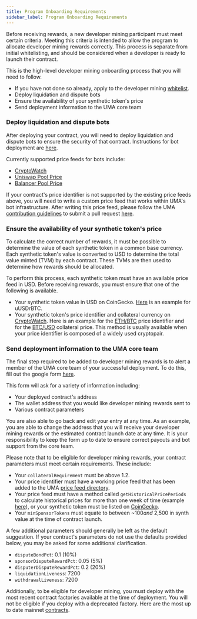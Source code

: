 ```yaml
---
title: Program Onboarding Requirements
sidebar_label: Program Onboarding Requirements
---
```


Before receiving rewards, a new developer mining participant must meet certain criteria. Meeting this criteria is intended to allow the program to allocate developer mining rewards correctly. This process is separate from initial whitelisting, and should be considered when a developer is ready to launch their contract. 

This is the high-level developer mining onboarding process that you will need to follow.

- If you have not done so already, apply to the developer mining [whitelist](https://docs.google.com/forms/d/e/1FAIpQLSdPWOm4pNyqgDhXXr8wblWuSXXGslsGiJaFzrSNjN2RcG2RTQ/viewform).
- Deploy liquidation and dispute bots
- Ensure the availability of your synthetic token's price
- Send deployment information to the UMA core team

### Deploy liquidation and dispute bots

After deploying your contract, you will need to deploy liquidation and dispute bots to ensure the security of that contract. Instructions for bot deployment are [here](/developers/bots).

Currently supported price feeds for bots include:
- [CryptoWatch](https://github.com/UMAprotocol/protocol/blob/master/packages/financial-templates-lib/src/price-feed/CryptoWatchPriceFeed.js)
- [Uniswap Pool Price](https://github.com/UMAprotocol/protocol/blob/master/packages/financial-templates-lib/src/price-feed/UniswapPriceFeed.js)
- [Balancer Pool Price](https://github.com/UMAprotocol/protocol/blob/master/packages/financial-templates-lib/src/price-feed/BalancerPriceFeed.js)

If your contract's price identifier is not supported by the existing price feeds above, you will need to write a custom price feed that works within UMA's bot infrastructure. After writing this price feed, please follow the UMA [contribution guidelines](https://github.com/UMAprotocol/protocol/blob/master/CONTRIBUTING.md) to submit a pull request [here](https://github.com/UMAprotocol/protocol/tree/master/packages/financial-templates-lib/src/price-feed).

### Ensure the availability of your synthetic token's price

To calculate the correct number of rewards, it must be possible to determine the value of each synthetic token in a common base currency. Each synthetic token's value is converted to USD to determine the total value minted (TVM) by each contract. These TVMs are then used to determine how rewards should be allocated.

To perform this process, each synthetic token must have an available price feed in USD. Before receiving rewards, you must ensure that one of the following is available.
- Your synthetic token value in USD on CoinGecko. [Here](https://www.coingecko.com/en/coins/uusdrbtc-synthetic-token-expiring-1-october-2020) is an example for uUSDrBTC.
- Your synthetic token's price identifier and collateral currency on [CryptoWatch](https://cryptowat.ch/). Here is an example for the [ETH/BTC](https://cryptowat.ch/charts/FTX:ETH-BTC) price identifier and for the [BTC/USD](https://cryptowat.ch/charts/BITFINEX:BTC-USD) collateral price. This method is usually available when your price identifier is composed of a widely used cryptopair.

### Send deployment information to the UMA core team

The final step required to be added to developer mining rewards is to alert a member of the UMA core team of your successful deployment. To do this, fill out the google form [here](https://docs.google.com/forms/d/e/1FAIpQLSfhrCopRz7nUSbBQZB75j8yGqnXbOzRW68Oe6-uFuNVSvqrOQ/viewform).

This form will ask for a variety of information including:
- Your deployed contract's address
- The wallet address that you would like developer mining rewards sent to
- Various contract parameters

You are also able to go back and edit your entry at any time. As an example, you are able to change the address that you will receive your developer mining rewards or the estimated contract launch date at any time. It is your responsibility to keep the form up to date to ensure correct payouts and bot support from the core team. 

Please note that to be eligible for developer mining rewards, your contract parameters must meet certain requirements. These include:

- Your `collateralRequirement` must be above 1.2.
- Your price identifier must have a working price feed that has been added to the UMA [price feed directory](https://github.com/UMAprotocol/protocol/tree/master/packages/financial-templates-lib/src/price-feed).
- Your price feed must have a method called `getHistoricalPricePeriods` to calculate historical prices for more than one week of time (example [here](https://github.com/UMAprotocol/protocol/blob/master/packages/financial-templates-lib/src/price-feed/CryptoWatchPriceFeed.js#L136)), or your synthetic token must be listed on [CoinGecko](https://www.coingecko.com/en/coins/uusdrbtc-synthetic-token-expiring-1-october-2020).
- Your `minSponsorTokens` must equate to between ~$100 and ~$2,500 in synth value at the time of contract launch.

A few additional parameters should generally be left as the default suggestion. If your contract's parameters do not use the defaults provided below, you may be asked for some additional clarification.
- `disputeBondPct`: 0.1 (10%)
- `sponsorDisputeRewardPct`: 0.05 (5%)
- `disputerDisputeRewardPct`: 0.2 (20%)
- `liquidationLiveness`: 7200
- `withdrawalLiveness`: 7200

Additionally, to be eligible for developer mining, you must deploy with the most recent contract factories available at the time of deployment. You will not be eligible if you deploy with a deprecated factory. Here are the most up to date mainnet [contracts](https://github.com/UMAprotocol/protocol/blob/master/packages/core/networks/1.json).
